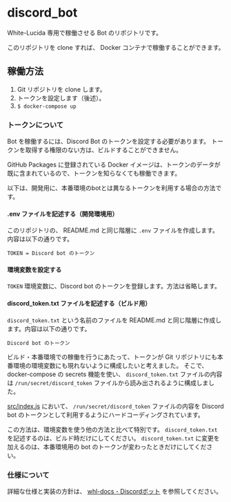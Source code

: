 # discord_bot

White-Lucida 専用で稼働させる Bot のリポジトリです。

このリポジトリを clone すれば、 Docker コンテナで稼働することができます。

## 稼働方法

1. Git リポジトリを clone します。
2. トークンを設定します（後述）。
3. `$ docker-compose up`


### トークンについて

Bot を稼働するには、Discord Bot のトークンを設定する必要があります。
トークンを取得する権限のない方は、ビルドすることができません。

GitHub Packages に登録されている Docker イメージは、トークンのデータが既に含まれているので、トークンを知らなくても稼働できます。

以下は、開発用に、本番環境のbotとは異なるトークンを利用する場合の方法です。

#### .env ファイルを記述する（開発環境用）
このリポジトリの、 README.md と同じ階層に `.env` ファイルを作成します。内容は以下の通りです。

```
TOKEN = Discord bot のトークン
```

#### 環境変数を設定する

`TOKEN` 環境変数に、Discord bot のトークンを登録します。方法は省略します。

#### discord_token.txt ファイルを記述する（ビルド用）

`discord_token.txt` という名前のファイルを README.md と同じ階層に作成します。内容は以下の通りです。

```
Discord bot のトークン
```

ビルド・本番環境での稼働を行うにあたって、トークンが Git リポジトリにも本番環境の環境変数にも現れないように構成したいと考えました。
そこで、docker-compose の secrets 機能を使い、 `discord_token.txt` ファイルの内容は `/run/secret/discord_token` ファイルから読み出されるように構成しました。

[src/index.js](https://github.com/white-lucida/discord_bot/blob/main/src/index.ts) において、 `/run/secret/discord_token` ファイルの内容を Discord bot のトークンとして利用するようにハードコーディングされています。

この方法は、環境変数を使う他の方法と比べて特別です。 `discord_token.txt` を記述するのは、ビルド時だけにしてください。 `discord_token.txt` に変更を加えるのは、本番環境用の bot のトークンが変わったときだけにしてください。

### 仕様について

詳細な仕様と実装の方針は、 [whl-docs - Discordボット](https://github.com/white-lucida/whl-docs/tree/main/Discord%E3%83%9C%E3%83%83%E3%83%88) を参照してください。